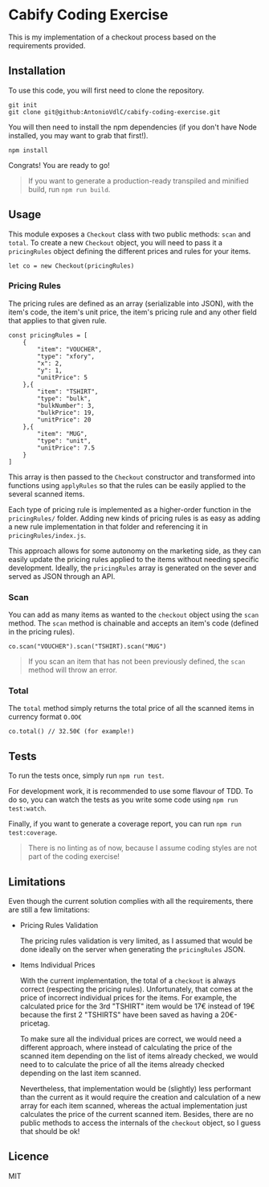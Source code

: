 # Cabify Coding Exercise
This is my implementation of a checkout process based on the requirements provided.

## Installation
To use this code, you will first need to clone the repository.

```
git init
git clone git@github:AntonioVdlC/cabify-coding-exercise.git
```

You will then need to install the npm dependencies (if you don't have Node installed, you may want to grab that first!).

```
npm install
```

Congrats! You are ready to go!

> If you want to generate a production-ready transpiled and minified build, run `npm run build`.

## Usage
This module exposes a `Checkout` class with two public methods: `scan` and `total`.
To create a new `Checkout` object, you will need to pass it a `pricingRules` object defining the different prices and rules for your items.

```
let co = new Checkout(pricingRules)
```

### Pricing Rules
The pricing rules are defined as an array (serializable into JSON), with the item's code, the item's unit price, the item's pricing rule and any other field that applies to that given rule.

```
const pricingRules = [
    {
        "item": "VOUCHER",
        "type": "xfory",
        "x": 2,
        "y": 1,
        "unitPrice": 5
    },{
        "item": "TSHIRT",
        "type": "bulk",
        "bulkNumber": 3,
        "bulkPrice": 19,
        "unitPrice": 20
    },{
        "item": "MUG",
        "type": "unit",
        "unitPrice": 7.5
    }
]
```

This array is then passed to the `Checkout` constructor and transformed into functions using `applyRules` so that the rules can be easily applied to the several scanned items.

Each type of pricing rule is implemented as a higher-order function in the `pricingRules/` folder. Adding new kinds of pricing rules is as easy as adding a new rule implementation in that folder and referencing it in `pricingRules/index.js`.

This approach allows for some autonomy on the marketing side, as they can easily update the pricing rules applied to the items without needing specific development. Ideally, the `pricingRules` array is generated on the sever and served as JSON through an API.

### Scan
You can add as many items as wanted to the `checkout` object using the `scan` method. The `scan` method is chainable and accepts an item's code (defined in the pricing rules).

```
co.scan("VOUCHER").scan("TSHIRT).scan("MUG")
```

> If you scan an item that has not been previously defined, the `scan` method will throw an error.

### Total
The `total` method simply returns the total price of all the scanned items in currency format `O.OO€`

```
co.total() // 32.50€ (for example!)
```

## Tests
To run the tests once, simply run `npm run test`.

For development work, it is recommended to use some flavour of TDD. To do so, you can watch the tests as you write some code using `npm run test:watch`.

Finally, if you want to generate a coverage report, you can run `npm run test:coverage`.

> There is no linting as of now, because I assume coding styles are not part of the coding exercise!

## Limitations
Even though the current solution complies with all the requirements, there are still a few limitations:

- Pricing Rules Validation

    The pricing rules validation is very limited, as I assumed that would be done ideally on the server when generating the `pricingRules` JSON.

- Items Individual Prices

    With the current implementation, the total of a `checkout` is always correct (respecting the pricing rules). Unfortunately, that comes at the price of incorrect individual prices for the items. For example, the calculated price for the 3rd "TSHIRT" item would be 17€ instead of 19€ because the first 2 "TSHIRTS" have been saved as having a 20€-pricetag.
    
    To make sure all the individual prices are correct, we would need a different approach, where instead of calculating the price of the scanned item depending on the list of items already checked, we would need to to calculate the price of all the items already checked depending on the last item scanned.
    
    Nevertheless, that implementation would be (slightly) less performant than the current as it would require the creation and calculation of a new array for each item scanned, whereas the actual implementation just calculates the price of the current scanned item. Besides, there are no public methods to access the internals of the `checkout` object, so I guess that should be ok!


## Licence
MIT
